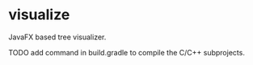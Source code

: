 # visualize
JavaFX based tree visualizer. 

TODO 
add command in build.gradle to compile the C/C++ subprojects.
